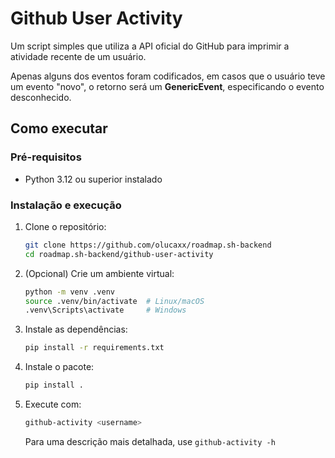 # Github User Activity

Um script simples que utiliza a API oficial do GitHub para imprimir a atividade recente de um usuário.

Apenas alguns dos eventos foram codificados, em casos que o usuário teve um evento "novo", o retorno será um **GenericEvent**, especificando o evento desconhecido.

## Como executar

### Pré-requisitos
- Python 3.12 ou superior instalado

### Instalação e execução

1. Clone o repositório:
   ```sh
   git clone https://github.com/olucaxx/roadmap.sh-backend
   cd roadmap.sh-backend/github-user-activity
    ```
2. (Opcional) Crie um ambiente virtual:
    ```sh
    python -m venv .venv
    source .venv/bin/activate  # Linux/macOS
    .venv\Scripts\activate     # Windows
    ```
3. Instale as dependências:
    ```sh
    pip install -r requirements.txt
    ```
4. Instale o pacote:
    ```sh
    pip install .
    ```
5. Execute com:
    ```sh
    github-activity <username> 
    ```
    Para uma descrição mais detalhada, use `github-activity -h`
